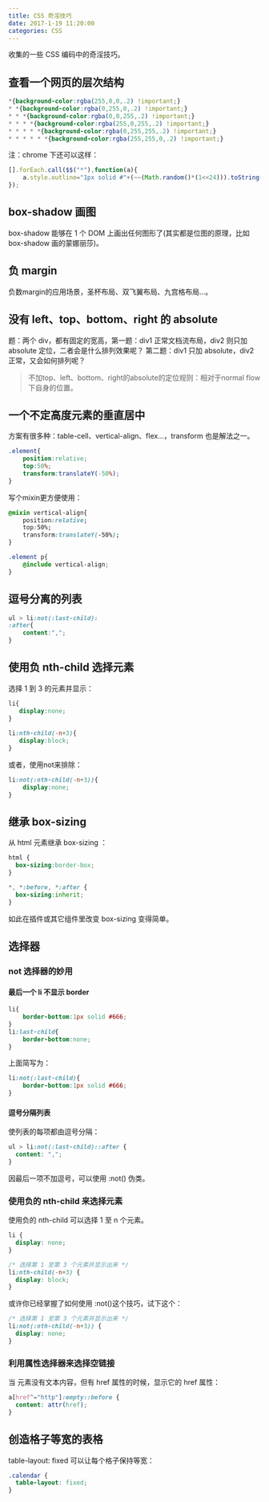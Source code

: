 ```yaml
---
title: CSS 奇淫技巧
date: 2017-1-19 11:20:00
categories: CSS
---
```



收集的一些 CSS 编码中的奇淫技巧。


## 查看一个网页的层次结构

```CSS
*{background-color:rgba(255,0,0,.2) !important;}
* *{background-color:rgba(0,255,0,.2) !important;}
* * *{background-color:rgba(0,0,255,.2) !important;}
* * * *{background-color:rgba(255,0,255,.2) !important;}
* * * * *{background-color:rgba(0,255,255,.2) !important;}
* * * * * *{background-color:rgba(255,255,0,.2) !important;}
```

注：chrome 下还可以这样：

```JavaScript
[].forEach.call($$("*"),function(a){
    a.style.outline="1px solid #"+(~~(Math.random()*(1<<24))).toString(16);
});
```

<!--more-->


## box-shadow 画图

box-shadow 能够在 1 个 DOM 上画出任何图形了(其实都是位图的原理，比如 box-shadow 画的蒙娜丽莎)。


## 负 margin

负数margin的应用场景，圣杯布局、双飞翼布局、九宫格布局...。


## 没有 left、top、bottom、right 的 absolute

题：两个 div，都有固定的宽高，第一题：div1 正常文档流布局，div2 则只加 absolute 定位，二者会是什么排列效果呢？ 第二题：div1 只加 absolute，div2 正常，又会如何排列呢？ 

> 不加top、left、bottom、right的absolute的定位规则：相对于normal flow下自身的位置。


## 一个不定高度元素的垂直居中

方案有很多种：table-cell、vertical-align、flex...，transform 也是解法之一。

```CSS
.element{
    position:relative;
    top:50%;
    transform:translateY(-50%);
}
```

写个mixin更方便使用：

```CSS
@mixin vertical-align{
    position:relative;
    top:50%;
    transform:translateY(-50%);
}

.element p{
    @include vertical-align;
}
```


## 逗号分离的列表

```CSS
ul > li:not(:last-child):
:after{
    content:",";
}
```


## 使用负 nth-child 选择元素

选择 1 到 3 的元素并显示：

```CSS
li{
   display:none;
}
 
li:nth-child(-n+3){
   display:block;
}
```

或者，使用not来排除：

```CSS
li:not(:nth-child(-n+3)){
    display:none;
}
```


## 继承 box-sizing

从 html 元素继承 box-sizing ：

```CSS
html {
  box-sizing:border-box;
}

*, *:before, *:after {
  box-sizing:inherit;
}
```

如此在插件或其它组件里改变 box-sizing 变得简单。


## 选择器

### not 选择器的妙用

#### 最后一个 li 不显示 border

```CSS
li{
    border-bottom:1px solid #666;
}
li:last-child{
    border-bottom:none;
}
```

上面简写为：

```CSS
li:not(:last-child){
    border-bottom:1px solid #666;
}
```

#### 逗号分隔列表

使列表的每项都由逗号分隔：

```CSS
ul > li:not(:last-child)::after {
  content: ",";
}
```

因最后一项不加逗号，可以使用 :not() 伪类。

### 使用负的 nth-child 来选择元素

使用负的 nth-child 可以选择 1 至 n 个元素。

```CSS
li {
  display: none;
}

/* 选择第 1 至第 3 个元素并显示出来 */
li:nth-child(-n+3) {
  display: block;
}
```

或许你已经掌握了如何使用 :not()这个技巧，试下这个：

```CSS
/* 选择第 1 至第 3 个元素并显示出来 */
li:not(:nth-child(-n+3)) {
  display: none;
}
```

### 利用属性选择器来选择空链接

当 <a> 元素没有文本内容，但有 href 属性的时候，显示它的 href 属性：

```CSS
a[href^="http"]:empty::before {
  content: attr(href);
}
```


## 创造格子等宽的表格

table-layout: fixed 可以让每个格子保持等宽：

```CSS
.calendar {
  table-layout: fixed;
}
```


